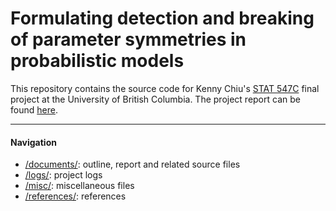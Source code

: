 # Formulating detection and breaking of parameter symmetries in probabilistic models

This repository contains the source code for Kenny Chiu's [STAT 547C](https://ben-br.github.io/stat-547c-fall-2019/) final project at the University of British Columbia. The project report can be found [here](https://github.com/chiukenny/STAT547C-finalproject/blob/master/documents/report/main.pdf).

---
#### Navigation

* [/documents/](https://github.com/chiukenny/STAT547C-finalproject/tree/master/documents): outline, report and related source files
* [/logs/](https://github.com/chiukenny/STAT547C-finalproject/tree/master/logs): project logs
* [/misc/](https://github.com/chiukenny/STAT547C-finalproject/tree/master/misc): miscellaneous files
* [/references/](https://github.com/chiukenny/STAT547C-finalproject/tree/master/references): references
